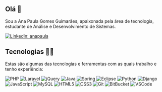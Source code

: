 ## Olá 👋

Sou a Ana Paula Gomes Guimarães, apaixonada pela área de tecnologia, estudante de Análise e Desenvolvimento de Sistemas.

[![Linkedin: anapaula](https://img.shields.io/badge/-Linkedin-blue?style=for-square&logo=Linkedin&logoColor=white&link=https://www.linkedin.com/in/ana-paula-gomes-guimaraes)](https://www.linkedin.com/in/ana-paula-gomes-guimaraes)

## Tecnologias 👩‍💻

Estas são algumas das tecnologias e ferramentas com as quais trabalho e tenho experiência:

![PHP](https://img.shields.io/badge/PHP-777BB4?style=for-square&logo=spring&logoColor=white)
![Laravel](https://img.shields.io/badge/Laravel-FF2D20?style=for-square&logo=spring&logo=laravel&logoColor=white)
![jQuery](https://img.shields.io/badge/jQuery-0769AD?style=for-square&logo=spring&logo=jquery&logoColor=white)
![Java](https://img.shields.io/badge/-Java-007396?style=for-square&logo=java)
![Spring](https://img.shields.io/badge/-Spring-6DB33F?style=for-square&logo=spring&logoColor=white)
![Eclipse](https://img.shields.io/badge/-Eclipse-2C2255?style=for-square&logo=eclipse&logoColor=white)
![Python](https://img.shields.io/badge/Python-14354C?style=for-square&logo=spring&logoColor=white)
![Django](https://img.shields.io/badge/Django-092E20?style=for-square&logo=spring&logoColor=white)
![JavaScript](https://img.shields.io/badge/-JavaScript-black?style=for-square&logo=javascript)
![MySQL](https://img.shields.io/badge/MySQL-00000F?style=for-square&logo=spring&logoColor=white)
![HTML5](https://img.shields.io/badge/-HTML5-E34F26?style=for-square&logo=html5&logoColor=white)
![CSS3](https://img.shields.io/badge/-CSS3-1572B6?style=for-square&logo=css3)
![Git](https://img.shields.io/badge/-Git-black?style=for-square&logo=git)
![BitBucket](https://img.shields.io/badge/-BitBucket-darkblue?style=for-square&logo=bitbucket)
![VSCode](https://img.shields.io/badge/-VSCode-007ACC?style=for-square&logo=visual-studio-code&logoColor=white)
